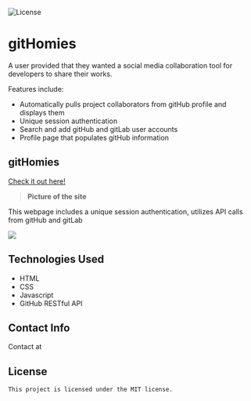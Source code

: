 ![License](https://img.shields.io/badge/License-MIT-blue.svg)
# gitHomies
A user provided that they wanted a social media collaboration tool for developers to share their works.

 Features include:
* Automatically pulls project collaborators from gitHub profile and displays them
* Unique session authentication
* Search and add gitHub and gitLab user accounts
* Profile page that populates gitHub information  

## gitHomies

[Check it out here!](gh.gitHomies.com)

>**Picture of the site**

This webpage includes a unique session authentication, utilizes API calls from gitHub and gitLab

<img src="https://github.com/mcstewart76/gitHomies/raw/main/assets/images/gitHomiesDisplayPhoto.JPG">

## Technologies Used
* HTML
* CSS
* Javascript
* GitHub RESTful API

## Contact Info

Contact at 

## License
    This project is licensed under the MIT license.
